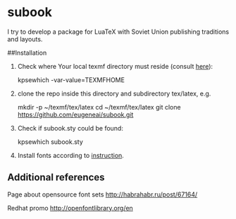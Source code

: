 # subook

I try to develop a package for LuaTeX with Soviet Union publishing traditions and layouts.

##Installation

1. Check where Your local texmf directory must reside (consult [here](http://tex.stackexchange.com/questions/1137/where-do-i-place-my-own-sty-or-cls-files-to-make-them-available-to-all-my-te)):
    
    kpsewhich -var-value=TEXMFHOME

1. clone the repo inside this directory and subdirectory tex/latex, e.g.

    mkdir -p ~/texmf/tex/latex
    cd ~/texmf/tex/latex
    git clone https://github.com/eugeneai/subook.git
    
2. Check if subook.sty could be found:

    kpsewhich subook.sty

3. Install fonts according to [instruction](https://github.com/eugeneai/ttf-otf-font-set).

## Additional references

Page about opensource font sets http://habrahabr.ru/post/67164/

Redhat promo http://openfontlibrary.org/en

